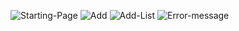 ![Starting-Page](https://github.com/user-attachments/assets/4cbbb911-6137-48a8-879b-1ea91dd09627)
![Add](https://github.com/user-attachments/assets/f6735249-3b3f-4b1e-831f-e65e2bc729df)
![Add-List](https://github.com/user-attachments/assets/033ab963-d146-4e1f-8faa-e834ae7efe27)
![Error-message](https://github.com/user-attachments/assets/0f807991-7e5e-4e17-b788-768fc342b34d)


